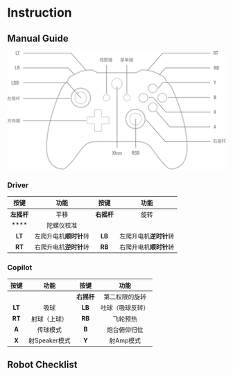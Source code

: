 # Instruction

## Manual Guide

![](/img/xboxone_windows.svg)

### Driver

| 按键 | 功能 | 按键 | 功能 |
| :-: | :-: | :-: | :-: |
| **左摇杆** | 平移 | **右摇杆** | 旋转 |
| **** | 陀螺仪校准 | | |
| **LT** | 左爬升电机**顺时针**转 | **LB** | 左爬升电机**逆时针**转 |
| **RT** | 右爬升电机**逆时针**转 | **RB** | 右爬升电机**顺时针**转 |

### Copilot

| 按键 | 功能 | 按键 | 功能 |
| :-: | :-: | :-: | :-: |
| | | **右摇杆** | 第二权限的旋转 |
| **LT** | 吸球 | **LB** | 吐球（吸球反转） |
| **RT** | 射球（上球） | **RB** | 飞轮预热 |
| **A** | 传球模式 | **B** | 炮台俯仰归位 |
| **X** | 射Speaker模式 | **Y** | 射Amp模式 |

## Robot Checklist

